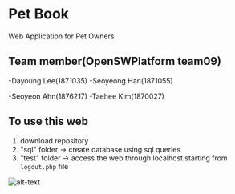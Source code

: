 # Pet Book
Web Application for Pet Owners
 
 ## Team member(OpenSWPlatform team09)
 -Dayoung Lee(1871035) -Seoyeong Han(1871055)

 -Seoyeon Ahn(1876217) -Taehee Kim(1870027)
 
 
 ## To use this web
 
 1. download repository
 2. "sql" folder -> create database using sql queries
 2. "test" folder -> access the web through localhost starting from `logout.php` file
 
![alt-text](https://github.com/Taehee-K/Pet-Book/blob/main/logout_page.png)
